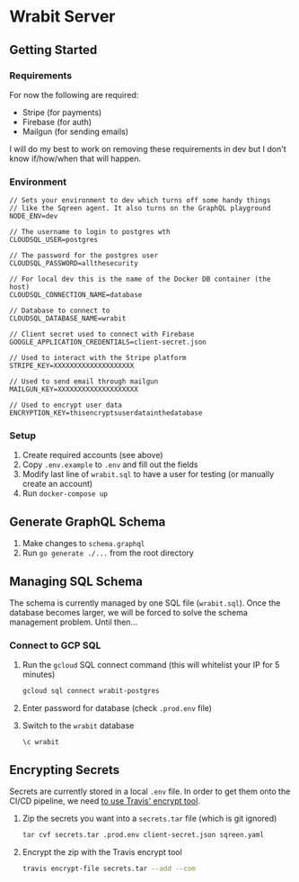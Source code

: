 # Wrabit Server

## Getting Started

### Requirements

For now the following are required:

- Stripe (for payments)
- Firebase (for auth)
- Mailgun (for sending emails)

I will do my best to work on removing these requirements in dev but I don't know if/how/when that will happen.

### Environment

```env
// Sets your environment to dev which turns off some handy things
// like the Sqreen agent. It also turns on the GraphQL playground
NODE_ENV=dev

// The username to login to postgres wth
CLOUDSQL_USER=postgres

// The password for the postgres user
CLOUDSQL_PASSWORD=allthesecurity

// For local dev this is the name of the Docker DB container (the host)
CLOUDSQL_CONNECTION_NAME=database

// Database to connect to
CLOUDSQL_DATABASE_NAME=wrabit

// Client secret used to connect with Firebase
GOOGLE_APPLICATION_CREDENTIALS=client-secret.json

// Used to interact with the Stripe platform
STRIPE_KEY=XXXXXXXXXXXXXXXXXXXX

// Used to send email through mailgun
MAILGUN_KEY=XXXXXXXXXXXXXXXXXXXX

// Used to encrypt user data
ENCRYPTION_KEY=thisencryptsuserdatainthedatabase
```

### Setup

1. Create required accounts (see above)
2. Copy `.env.example` to `.env` and fill out the fields
3. Modify last line of `wrabit.sql` to have a user for testing (or manually create an account)
4. Run `docker-compose up`

## Generate GraphQL Schema

1. Make changes to `schema.graphql`
2. Run `go generate ./...` from the root directory

## Managing SQL Schema

The schema is currently managed by one SQL file (`wrabit.sql`). Once the database becomes larger, we will be forced to solve the schema management problem. Until then...

### Connect to GCP SQL

1. Run the `gcloud` SQL connect command (this will whitelist your IP for 5 minutes)

    ```bash
    gcloud sql connect wrabit-postgres
    ```

2. Enter password for database (check `.prod.env` file)

3. Switch to the `wrabit` database

    ```psql
    \c wrabit
    ```

## Encrypting Secrets

Secrets are currently stored in a local `.env` file. In order to get them onto the CI/CD pipeline, we need [to use Travis' encrypt tool](https://docs.travis-ci.com/user/encryption-keys/).

1. Zip the secrets you want into a `secrets.tar` file (which is git ignored)

    ```bash
    tar cvf secrets.tar .prod.env client-secret.json sqreen.yaml
    ```

2. Encrypt the zip with the Travis encrypt tool

    ```bash
    travis encrypt-file secrets.tar --add --com
    ```
